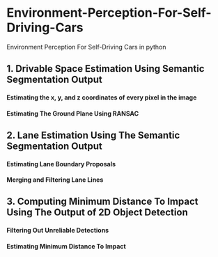 # Environment-Perception-For-Self-Driving-Cars
Environment Perception For Self-Driving Cars in python

## 1. Drivable Space Estimation Using Semantic Segmentation Output
#### Estimating the x, y, and z coordinates of every pixel in the image
#### Estimating The Ground Plane Using RANSAC
## 2. Lane Estimation Using The Semantic Segmentation Output
#### Estimating Lane Boundary Proposals
#### Merging and Filtering Lane Lines
## 3. Computing Minimum Distance To Impact Using The Output of 2D Object Detection
#### Filtering Out Unreliable Detections
#### Estimating Minimum Distance To Impact
